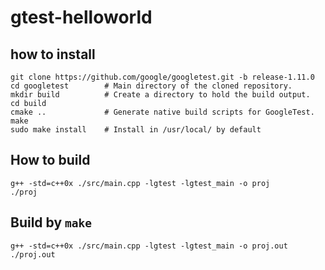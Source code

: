 # gtest-helloworld
## how to install
```
git clone https://github.com/google/googletest.git -b release-1.11.0
cd googletest        # Main directory of the cloned repository.
mkdir build          # Create a directory to hold the build output.
cd build
cmake ..             # Generate native build scripts for GoogleTest.
make
sudo make install    # Install in /usr/local/ by default
```

## How to build
```
g++ -std=c++0x ./src/main.cpp -lgtest -lgtest_main -o proj
./proj
```

## Build by `make`
```
g++ -std=c++0x ./src/main.cpp -lgtest -lgtest_main -o proj.out
./proj.out
```


